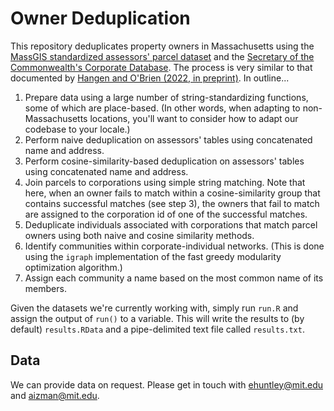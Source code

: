 # Owner Deduplication

This repository deduplicates property owners in Massachusetts using the [MassGIS standardized assessors' parcel dataset](https://www.mass.gov/info-details/massgis-data-property-tax-parcels) and the [Secretary of the Commonwealth's Corporate Database](https://corp.sec.state.ma.us/corpweb/CorpSearch/CorpSearch.aspx). The process is very  similar to that documented by [Hangen and O'Brien (2022, in preprint)](https://osf.io/preprints/socarxiv/anvke/). In outline...

1. Prepare data using a large number of string-standardizing functions, some of which are place-based. (In other words, when adapting to non-Massachusetts locations, you'll want to consider how to adapt our codebase to your locale.)
2. Perform naive deduplication on assessors' tables using concatenated name and address.
3. Perform cosine-similarity-based deduplication on assessors' tables using concatenated name and address.
4. Join parcels to corporations using simple string matching. Note that here, when an owner fails to match within a cosine-similarity group that contains successful matches (see step 3), the owners that fail to match are assigned to the corporation id of one of the successful matches.
5. Deduplicate individuals associated with corporations that match parcel owners using both naive and cosine similarity methods.
6. Identify communities within corporate-individual networks. (This is done using the `igraph` implementation of the fast greedy modularity optimization algorithm.)
7. Assign each community a name based on the most common name of its members.

Given the datasets we're currently working with, simply run `run.R` and assign the output of `run()` to a variable. This will write the results to (by default) `results.RData` and a pipe-delimited text file called `results.txt`.

## Data

We can provide data on request. Please get in touch with [ehuntley@mit.edu](mailto:ehuntley@.mit.edu) and [aizman@mit.edu](mailto:aizman@mit.edu).
